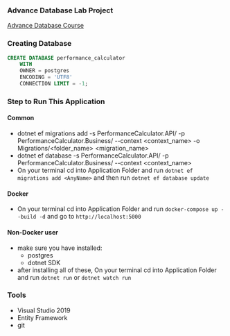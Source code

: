### Advance Database Lab Project 
[Advance Database Course](https://learn.saylor.org/course/view.php?id=91)


### Creating Database
```sql
CREATE DATABASE performance_calculator
    WITH 
    OWNER = postgres
    ENCODING = 'UTF8'
    CONNECTION LIMIT = -1;
```

### Step to Run This Application
#### Common
* dotnet ef migrations add -s PerformanceCalculator.API/ -p PerformanceCalculator.Business/ --context <context_name> -o Migrations/<folder_name> <migration_name>
* dotnet ef database <update or drop> -s PerformanceCalculator.API/ -p PerformanceCalculator.Business/ --context <context_name>
* On your terminal cd into Application Folder and run `dotnet ef migrations add <AnyName>` and then run `dotnet ef database update`
#### Docker
* On your terminal cd into Application Folder and run `docker-compose up --build -d` and go to  `http://localhost:5000`
#### Non-Docker user
* make sure you have installed:
    * postgres
    * dotnet SDK
* after installing all of these, On your terminal cd into Application Folder and run `dotnet run` or `dotnet watch run`
 
### Tools
* Visual Studio 2019
* Entity Framework
* git
